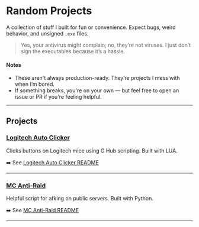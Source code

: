 # Random Projects

A collection of stuff I built for fun or convenience. Expect bugs, weird behavior, and unsigned `.exe` files.

> Yes, your antivirus might complain; no, they’re not viruses. I just don’t sign the executables because it’s a hassle.

#### Notes
- These aren't always production-ready. They’re projects I mess with when I’m bored.
- If something breaks, you're on your own — but feel free to open an issue or PR if you're feeling helpful.
---

## Projects

### [Logitech Auto Clicker](./Logitech%20Auto%20Clicker)
Clicks buttons on Logitech mice using G Hub scripting.
 Built with LUA.

➡️ See [Logitech Auto Clicker README](./Logitech%20Auto%20Clicker/README.md)

---

### [MC Anti-Raid](./MC-Anti-Raid/)
Helpful script for afking on public servers.
 Built with Python.

➡️ See [MC Anti-Raid README](./MC-Anti-Raid/README.md)

---
